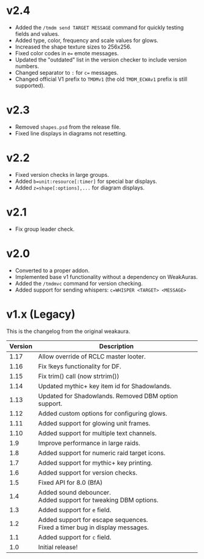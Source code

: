 # v2.4

- Added the `/tmdm send TARGET MESSAGE` command for quickly testing fields and
  values.
- Added type, color, frequency and scale values for glows.
- Increased the shape texture sizes to 256x256.
- Fixed color codes in `e=` emote messages.
- Updated the "outdated" list in the version checker to include version numbers.
- Changed separator to `:` for `c=` messages.
- Changed official V1 prefix to `TMDMv1` (the old `TMDM_ECWAv1` prefix is still
  supported).

# v2.3

- Removed `shapes.psd` from the release file.
- Fixed line displays in diagrams not resetting.

# v2.2

- Fixed version checks in large groups.
- Added `b=unit:resource[:timer]` for special bar displays.
- Added `z=shape[:options],...` for diagram displays.

# v2.1

- Fix group leader check.

# v2.0

- Converted to a proper addon.
- Implemented base v1 functionality without a dependency on WeakAuras.
- Added the `/tmdmvc` command for version checking.
- Added support for sending whispers: `c=WHISPER <TARGET> <MESSAGE>`

# v1.x (Legacy)

This is the changelog from the original weakaura.

| Version | Description                                                                   |
| ------- | ----------------------------------------------------------------------------- |
| 1.17    | Allow override of RCLC master looter.                                         |
| 1.16    | Fix !keys functionality for DF.                                               |
| 1.15    | Fix trim() call (now strtrim())                                               |
| 1.14    | Updated mythic+ key item id for Shadowlands.                                  |
| 1.13    | Updated for Shadowlands. Removed DBM option support.                          |
| 1.12    | Added custom options for configuring glows.                                   |
| 1.11    | Added support for glowing unit frames.                                        |
| 1.10    | Added support for multiple text channels.                                     |
| 1.9     | Improve performance in large raids.                                           |
| 1.8     | Added support for numeric raid target icons.                                  |
| 1.7     | Added support for mythic+ key printing.                                       |
| 1.6     | Added support for version checks.                                             |
| 1.5     | Fixed API for 8.0 (BfA)                                                       |
| 1.4     | Added sound debouncer.<br>Added support for tweaking DBM options.             |
| 1.3     | Added support for `e` field.                                                  |
| 1.2     | Added support for escape sequences.<br>Fixed a timer bug in display messages. |
| 1.1     | Added support for `c` field.                                                  |
| 1.0     | Initial release!                                                              |
